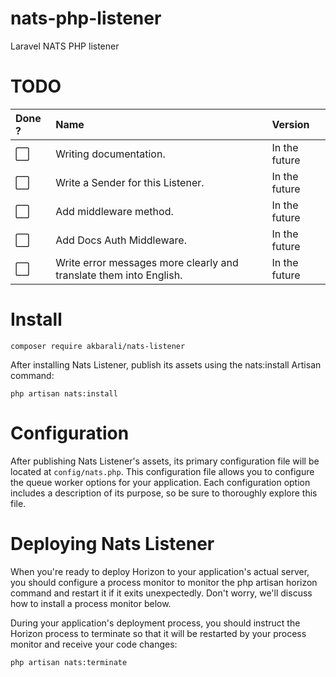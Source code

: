 # nats-php-listener

Laravel NATS PHP listener

# TODO

| Done ?               | Name                                                               | Version       |
|:---------------------|:-------------------------------------------------------------------|:--------------|
| :white_large_square: | Writing documentation.                                             | In the future |
| :white_large_square: | Write a Sender for this Listener.                                  | In the future |
| :white_large_square: | Add middleware method.                                             | In the future |
| :white_large_square: | Add Docs Auth Middleware.                                          | In the future |
| :white_large_square: | Write error messages more clearly and translate them into English. | In the future |

# Install

```
composer require akbarali/nats-listener
```

After installing Nats Listener, publish its assets using the nats:install Artisan command:

```aiignore
php artisan nats:install
```

# Configuration

After publishing Nats Listener's assets, its primary configuration file will be located at `config/nats.php`. This configuration file allows you to configure the queue worker options for your application. Each configuration option includes a description of its purpose, so be sure to thoroughly explore this file.

# Deploying Nats Listener

When you're ready to deploy Horizon to your application's actual server, you should configure a process monitor to monitor the php artisan horizon command and restart it if it exits unexpectedly. Don't worry, we'll discuss how to install a process monitor below.

During your application's deployment process, you should instruct the Horizon process to terminate so that it will be restarted by your process monitor and receive your code changes:

```
php artisan nats:terminate
```